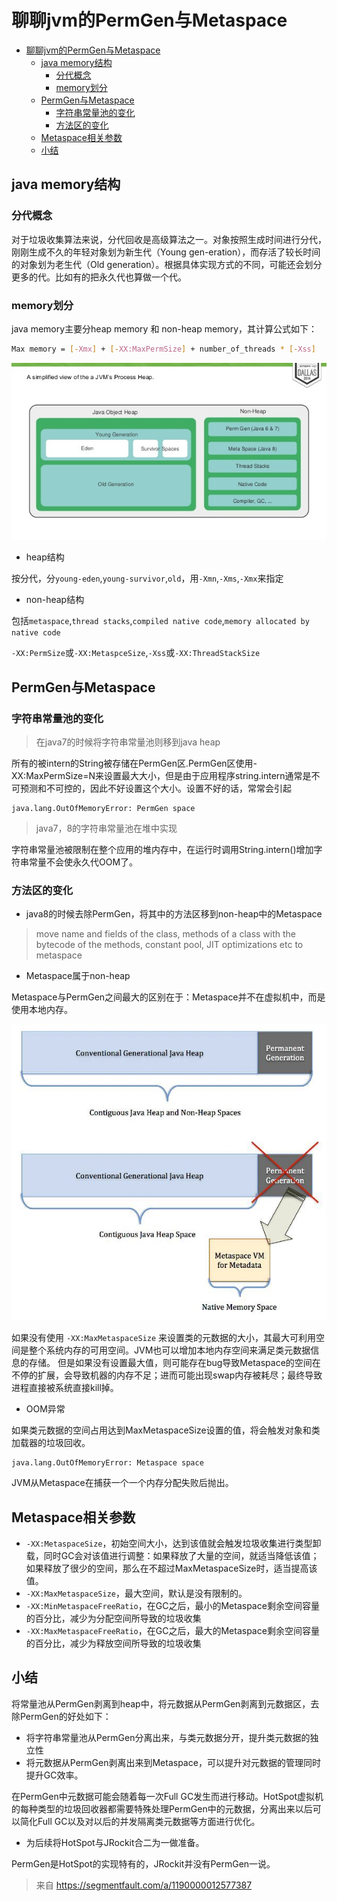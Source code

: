 # 聊聊jvm的PermGen与Metaspace

<!-- TOC -->

- [聊聊jvm的PermGen与Metaspace](#%e8%81%8a%e8%81%8ajvm%e7%9a%84permgen%e4%b8%8emetaspace)
  - [java memory结构](#java-memory%e7%bb%93%e6%9e%84)
    - [分代概念](#%e5%88%86%e4%bb%a3%e6%a6%82%e5%bf%b5)
    - [memory划分](#memory%e5%88%92%e5%88%86)
  - [PermGen与Metaspace](#permgen%e4%b8%8emetaspace)
    - [字符串常量池的变化](#%e5%ad%97%e7%ac%a6%e4%b8%b2%e5%b8%b8%e9%87%8f%e6%b1%a0%e7%9a%84%e5%8f%98%e5%8c%96)
    - [方法区的变化](#%e6%96%b9%e6%b3%95%e5%8c%ba%e7%9a%84%e5%8f%98%e5%8c%96)
  - [Metaspace相关参数](#metaspace%e7%9b%b8%e5%85%b3%e5%8f%82%e6%95%b0)
  - [小结](#%e5%b0%8f%e7%bb%93)

<!-- /TOC -->

## java memory结构

### 分代概念

对于垃圾收集算法来说，分代回收是高级算法之一。对象按照生成时间进行分代，刚刚生成不久的年轻对象划为新生代（Young gen-eration），而存活了较长时间的对象划为老生代（Old generation）。根据具体实现方式的不同，可能还会划分更多的代。比如有的把永久代也算做一个代。

### memory划分

java memory主要分heap memory 和 non-heap memory，其计算公式如下：

``` sh
Max memory = [-Xmx] + [-XX:MaxPermSize] + number_of_threads * [-Xss]
```

![](../../img/jvm/gc/2.jpg)

- heap结构

按分代，分`young-eden`,`young-survivor`,`old`，用`-Xmn`,`-Xms`,`-Xmx`来指定

- non-heap结构

包括`metaspace`,`thread stacks`,`compiled native code`,`memory allocated by native code`

`-XX:PermSize`或`-XX:MetaspceSize`,`-Xss`或`-XX:ThreadStackSize`

## PermGen与Metaspace

### 字符串常量池的变化

> 在java7的时候将字符串常量池则移到java heap

所有的被intern的String被存储在PermGen区.PermGen区使用-XX:MaxPermSize=N来设置最大大小，但是由于应用程序string.intern通常是不可预测和不可控的，因此不好设置这个大小。设置不好的话，常常会引起

```
java.lang.OutOfMemoryError: PermGen space
```

> java7，8的字符串常量池在堆中实现

字符串常量池被限制在整个应用的堆内存中，在运行时调用String.intern()增加字符串常量不会使永久代OOM了。

### 方法区的变化

- java8的时候去除PermGen，将其中的方法区移到non-heap中的Metaspace

> move name and fields of the class, methods of a class with the bytecode
of the methods, constant pool, JIT optimizations etc to metaspace

- Metaspace属于non-heap

Metaspace与PermGen之间最大的区别在于：Metaspace并不在虚拟机中，而是使用本地内存。

![](../../img/jvm/gc/3.jpg)

如果没有使用 `-XX:MaxMetaspaceSize` 来设置类的元数据的大小，其最大可利用空间是整个系统内存的可用空间。JVM也可以增加本地内存空间来满足类元数据信息的存储。
但是如果没有设置最大值，则可能存在bug导致Metaspace的空间在不停的扩展，会导致机器的内存不足；进而可能出现swap内存被耗尽；最终导致进程直接被系统直接kill掉。

- OOM异常

如果类元数据的空间占用达到MaxMetaspaceSize设置的值，将会触发对象和类加载器的垃圾回收。

```
java.lang.OutOfMemoryError: Metaspace space
```
JVM从Metaspace在捕获一个一个内存分配失败后抛出。


## Metaspace相关参数

- `-XX:MetaspaceSize`，初始空间大小，达到该值就会触发垃圾收集进行类型卸载，同时GC会对该值进行调整：如果释放了大量的空间，就适当降低该值；如果释放了很少的空间，那么在不超过MaxMetaspaceSize时，适当提高该值。
- `-XX:MaxMetaspaceSize`，最大空间，默认是没有限制的。
- `-XX:MinMetaspaceFreeRatio`，在GC之后，最小的Metaspace剩余空间容量的百分比，减少为分配空间所导致的垃圾收集
- `-XX:MaxMetaspaceFreeRatio`，在GC之后，最大的Metaspace剩余空间容量的百分比，减少为释放空间所导致的垃圾收集

## 小结

将常量池从PermGen剥离到heap中，将元数据从PermGen剥离到元数据区，去除PermGen的好处如下：

- 将字符串常量池从PermGen分离出来，与类元数据分开，提升类元数据的独立性
- 将元数据从PermGen剥离出来到Metaspace，可以提升对元数据的管理同时提升GC效率。

在PermGen中元数据可能会随着每一次Full GC发生而进行移动。HotSpot虚拟机的每种类型的垃圾回收器都需要特殊处理PermGen中的元数据，分离出来以后可以简化Full GC以及对以后的并发隔离类元数据等方面进行优化。

- 为后续将HotSpot与JRockit合二为一做准备。

PermGen是HotSpot的实现特有的，JRockit并没有PermGen一说。

> 来自 https://segmentfault.com/a/1190000012577387